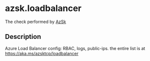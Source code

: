 # azsk.loadbalancer

The check performed by [AzSk](https://azsk.azurewebsites.net/)

## Description

Azure Load Balancer config: RBAC, logs, public-ips. the entire list is at https://aka.ms/azsktcp/loadbalancer
